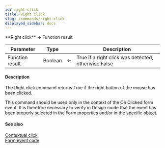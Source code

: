 ```yaml
---
id: right-click
title: Right click
slug: /commands/right-click
displayed_sidebar: docs
---
```


<!--REF #_command_.Right click.Syntax-->**Right click**  -> Function result<!-- END REF-->
<!--REF #_command_.Right click.Params-->
| Parameter | Type |  | Description |
| --- | --- | --- | --- |
| Function result | Boolean | &larr; | True if a right click was detected, otherwise False |

<!-- END REF-->

#### Description 

<!--REF #_command_.Right click.Summary-->The Right click command returns True if the right button of the mouse has been clicked.<!-- END REF-->

This command should be used only in the context of the On Clicked form event. It is therefore necessary to verify in Design mode that the event has been properly selected in the Form properties and/or in the specific object.

#### See also 

[Contextual click](contextual-click.md)  
[Form event code](form-event-code.md)  